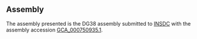 

Assembly
--------

The assembly presented is the DG38 assembly submitted to
[INSDC](http://www.insdc.org) with the assembly accession
[GCA\_000750935.1](http://www.ebi.ac.uk/ena/data/view/GCA_000750935.1).
